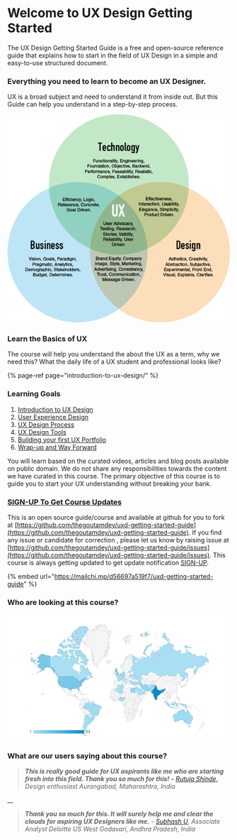 # Welcome to UX Design Getting Started

The UX Design Getting Started Guide is a free and open-source reference guide that explains how to start in the field of UX Design in a simple and easy-to-use structured document.

### 

### Everything you need to learn to become an UX Designer.

UX is a broad  subject and need to understand it from inside out. But this Guide can help you understand in  a step-by-step process. 

![](.gitbook/assets/image%20%283%29.png)

### 

### Learn the Basics of UX 

The course will help you understand the about the UX as a term, why we need this? What the daily life of a UX student and professional looks like? 

{% page-ref page="introduction-to-ux-design/" %}

### Learning Goals

1. [Introduction to UX Design](introduction-to-ux-design/)
2. [User Experience Design](user-experience-design/)
3. [UX Design Process](ux-design-process/)
4. [UX Design Tools](ux-design-tools/)
5. [Building your first UX Portfolio](building-your-first-ux-portfolio.md)
6. [Wrap-up and Way Forward](conclusion-and-way-forward/)

You will learn based on the curated videos, articles and blog posts available on public domain. We do not share any responsibilities towards the content we have curated in this course.  The primary objective of this course  is to guide you to start your UX understanding without breaking your bank.

### [SIGN-UP To Get Course Updates](https://mailchi.mp/d56697a519f7/uxd-getting-started-guide) 

This is an open source guide/course and available at github for you to fork at [https://github.com/thegoutamdey/uxd-getting-started-guide](https://github.com/thegoutamdey/uxd-getting-started-guide). If you find any issue or candidate for correction , please let us know by raising issue at [https://github.com/thegoutamdey/uxd-getting-started-guide/issues](https://github.com/thegoutamdey/uxd-getting-started-guide/issues). This course is always getting updated to get update notification [SIGN-UP](https://mailchi.mp/d56697a519f7/uxd-getting-started-guide).

{% embed url="https://mailchi.mp/d56697a519f7/uxd-getting-started-guide" %}

### 

### Who are looking at this course?

![People from 38 Countries are using our course, Thank you all. ](.gitbook/assets/image%20%2812%29.png)

### What are our users saying about this course?

> _**This is really good guide for UX aspirants like me who are starting fresh into this field. Thank you so much for this!**_ **-** [_Rutuja Shinde,_](https://www.linkedin.com/in/rutuja-shinde-4a53a4187/) _Design enthusiast Aurangabad, Maharashtra, India_

\_\_

> _**Thank you so much for this. It will surely help me and clear the clouds for aspiring UX Designers like me.**_  -  [_Subhash U_](https://www.linkedin.com/in/subhaaashh/)_, Associate Analyst Deloitte US West Godavari, Andhra Pradesh, India_





### 

### 







 

